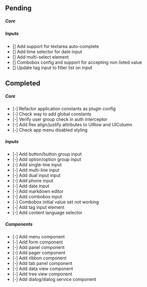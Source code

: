 Pending
-------

##### Core

##### Inputs

-	[] Add support for textarea auto-complete
-	[] Add time selector for date input
-	[] Add multi-select element
-	[] Combobox config and support for accepting non listed value
-	[] Update tag input to filter list on input

Completed
---------

##### Core

-	[-] Refactor application constants as plugin config
-	[-] Check way to add global constants
-	[-] Verify user group check in auth interceptor
-	[-] Add flex align/justify attributes to UIRow and UIColumn
-	[-] Check app menu disabled styling

##### Inputs

-	[-] Add button/button group input
-	[-] Add option/option group input
-	[-] Add single-line input
-	[-] Add multi-line input
-	[-] Add dual input input
-	[-] Add phone input
-	[-] Add date input
-	[-] Add markdown editor
-	[-] Add combobox input
-	[-] Combobox initial value set not working
-	[-] Add tag input element
-	[-] Add content language selector

##### Components

-	[-] Add menu component
-	[-] Add form component
-	[-] Add panel component
-	[-] Add pager component
-	[-] Add ribbon component
-	[-] Add tab panel component
-	[-] Add data view component
-	[-] Add tree view component
-	[-] Add dialog/dialog service component
